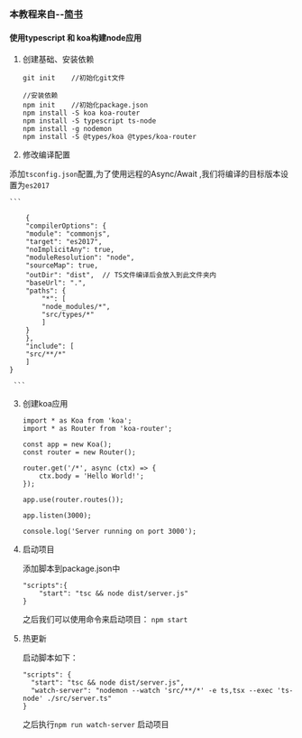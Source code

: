 ### 本教程来自--[简书](https://www.jianshu.com/p/1a91f36e5153)

#### 使用typescript 和 koa构建node应用

1. 创建基础、安装依赖

	```
	git init  	//初始化git文件

	//安装依赖
	npm init 	//初始化package.json
	npm install -S koa koa-router
	npm install -S typescript ts-node
	npm install -g nodemon
	npm install -S @types/koa @types/koa-router

	```


2. 修改编译配置

 添加`tsconfig.json`配置,为了使用远程的Async/Await ,我们将编译的目标版本设置为`es2017`
	
	```
	 
		{
	    "compilerOptions": {
		"module": "commonjs",
		"target": "es2017",
		"noImplicitAny": true,
		"moduleResolution": "node",
		"sourceMap": true,
		"outDir": "dist",  // TS文件编译后会放入到此文件夹内
		"baseUrl": ".",
		"paths": {
		    "*": [
			"node_modules/*",
			"src/types/*"
		    ]
		}
	    },
	    "include": [
		"src/**/*"
	    ]
	}
	
	 ```
3. 创建koa应用

	```
	import * as Koa from 'koa';
	import * as Router from 'koa-router';

	const app = new Koa();
	const router = new Router();

	router.get('/*', async (ctx) => {
	    ctx.body = 'Hello World!';
	});

	app.use(router.routes());

	app.listen(3000);

	console.log('Server running on port 3000');

	```

4. 启动项目
	
	添加脚本到package.json中

	```
	"scripts":{
		"start": "tsc && node dist/server.js"
	}
	```

	之后我们可以使用命令来启动项目： `npm start`




5. 热更新

	启动脚本如下：
	```
	"scripts": {
	  "start": "tsc && node dist/server.js",
	  "watch-server": "nodemon --watch 'src/**/*' -e ts,tsx --exec 'ts-node' ./src/server.ts"
	}
	```
	之后执行`npm run watch-server` 启动项目
